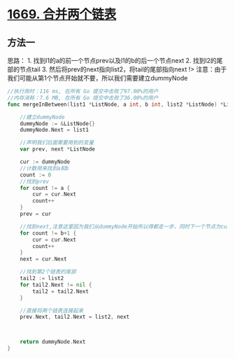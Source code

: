 # [1669. 合并两个链表](https://leetcode-cn.com/problems/merge-in-between-linked-lists/)




## 方法一

思路：
	1. 找到l1的a的前一个节点prev以及l1的b的后一个节点next
	2. 找到l2的尾部的节点tail
	3. 然后将prev的next指向list2，将tail的尾部指向next
!> 注意：由于我们可能从第1个节点开始就不要，所以我们需要建立dummyNode


```go
//执行用时：116 ms, 在所有 Go 提交中击败了97.00%的用户
//内存消耗：7.6 MB, 在所有 Go 提交中击败了36.00%的用户
func mergeInBetween(list1 *ListNode, a int, b int, list2 *ListNode) *ListNode {

	//建立dummyNode
	dummyNode := &ListNode{}
	dummyNode.Next = list1

	//声明我们后面需要用到的变量
	var prev, next *ListNode

	cur := dummyNode
	//计数用来找到a和b
	count := 0
	//找到prev
	for count != a {
		cur = cur.Next
		count++
	}
	prev = cur

	//找到next,注意这里因为我们从dummyNode开始所以得都走一步，同时下一个节点为cur.Next
	for count != b+1 {
		cur = cur.Next
		count++
	}
	next = cur.Next

	//找到第2个链表的尾部
	tail2 := list2
	for tail2.Next != nil {
		tail2 = tail2.Next
	}

	//直接将两个链表连接起来
	prev.Next, tail2.Next = list2, next



	return dummyNode.Next
}
```